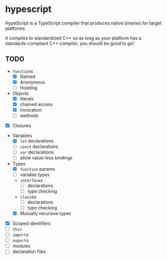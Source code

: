 # hypescript

HypeScript is a TypeScript compiler that produces native binaries for target platforms.

It compiles to standardized C++ so as long as your platform has a standards-compliant C++ compiler, you should be good to go!

## TODO

- `function`s
    - [x] Named
    - [x] Anonymous
    - [ ] Hoisting
- Objects
    - [x] literals
    - [x] chained access
    - [x] invocation
    - [ ] methods
- [x] Closures
- Variables
    - [x] `let` declarations
    - [ ] `const` declarations
    - [ ] `var` declarations
    - [ ] allow value-less bindings
- Types
    - [x] `function` params
    - [ ] variable types
    - `interface`s
        - [ ] declarations
        - [ ] type checking
    - `class`es
        - [ ] declarations
        - [ ] type checking
    - [x] Mutually recursive types
- [x] Scoped identifiers
- [ ] `this`
- [ ] `import`s
- [ ] `export`s
- [ ] modules
- [ ] declaration files